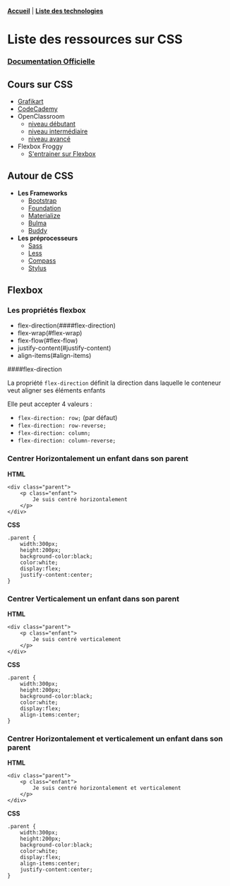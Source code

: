 **[Accueil](../README.md)** | **[Liste des technologies](../cahier.md)**

# Liste des ressources sur CSS 

### [Documentation Officielle](https://developer.mozilla.org/fr/docs/Web/CSS)

## Cours sur CSS

* [Grafikart](https://www.grafikart.fr/formations/css)
* [CodeCademy](https://www.codecademy.com/learn/learn-css)
* OpenClassroom
    * [niveau débutant](https://openclassrooms.com/fr/courses/1603881-apprenez-a-creer-votre-site-web-avec-html5-et-css3)
    * [niveau intermédiaire](https://openclassrooms.com/fr/courses/5919246-creez-des-animations-css-modernes)
    * [niveau avancé](https://openclassrooms.com/fr/courses/2745636-utilisez-les-effets-avances-de-css-sur-votre-site)
* Flexbox Froggy 
	* [S'entrainer sur Flexbox](https://flexboxfroggy.com/#fr)


## Autour de CSS

* **Les Frameworks**
    * [Bootstrap](frameworks/bootstrap.md)
    * [Foundation](frameworks/foundation.md)
    * [Materialize](frameworks/materialize.md)
    * [Bulma](frameworks/bulma.md)
    * [Buddy](https://buddycss.com)
* **Les préprocesseurs**
    * [Sass](preprocesseurs/sass.md)
    * [Less](preprocesseurs/less.md)
    * [Compass](preprocesseurs/compass.md)
    * [Stylus](preprocesseurs/stylus.md)


## Flexbox

### Les propriétés flexbox

* flex-direction(####flex-direction)
* flex-wrap(#flex-wrap)
* flex-flow(#flex-flow)
* justify-content(#justify-content)
* align-items(#align-items)

####flex-direction

La propriété ```flex-direction``` définit la direction dans laquelle le conteneur veut aligner ses éléments enfants

Elle peut accepter 4 valeurs : 
* ```flex-direction: row;``` (par défaut)
* ```flex-direction: row-reverse;```
* ```flex-direction: column;```
* ```flex-direction: column-reverse;```






### Centrer Horizontalement un enfant dans son parent

**HTML**

```
<div class="parent">
	<p class="enfant">
		Je suis centré horizontalement
	</p>
</div>
```

**CSS**

```
.parent {
	width:300px;
	height:200px;
	background-color:black;
	color:white;
	display:flex;
	justify-content:center;
}
```

### Centrer Verticalement un enfant dans son parent

**HTML**

```
<div class="parent">
	<p class="enfant">
		Je suis centré verticalement
	</p>
</div>
```

**CSS** 

```
.parent {
	width:300px;
	height:200px;
	background-color:black;
	color:white;
	display:flex;
	align-items:center;
}
```

### Centrer Horizontalement et verticalement un enfant dans son parent

**HTML**

```
<div class="parent">
	<p class="enfant">
		Je suis centré horizontalement et verticalement
	</p>
</div>
```

**CSS** 

```
.parent {
	width:300px;
	height:200px;
	background-color:black;
	color:white;
	display:flex;
	align-items:center;
	justify-content:center;
}
```